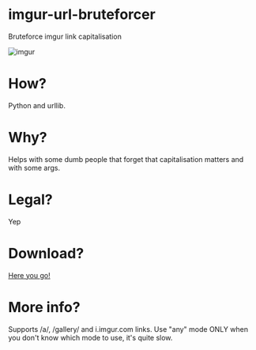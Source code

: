 # imgur-url-bruteforcer
Bruteforce imgur link capitalisation

![imgur](https://user-images.githubusercontent.com/79367505/121015754-02c59800-c7a4-11eb-8332-6d961f5fc234.png)

# How?
Python and urllib.
# Why?
Helps with some dumb people that forget that capitalisation matters and with some args.
# Legal?
Yep
# Download?
[Here you go!](https://github.com/Gcat101/imgur-url-bruteforcer/releases/tag/1.3.1)
# More info?
Supports /a/, /gallery/ and i.imgur.com links. Use "any" mode ONLY when you don't know which mode to use, it's quite slow.
